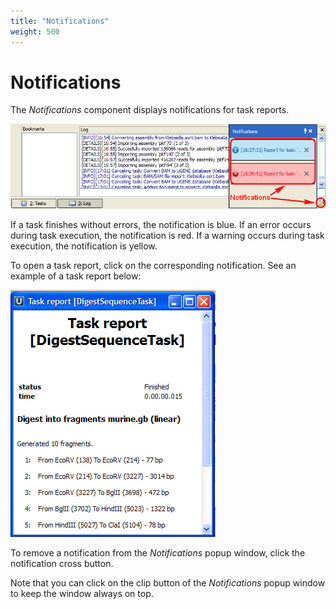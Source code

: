 ```yaml
---
title: "Notifications"
weight: 500
---
```


# Notifications

The _Notifications_ component displays notifications for task reports.

![](/images/4227218/4456862.png)

If a task finishes without errors, the notification is blue. If an error occurs during task execution, the notification is red. If a warning occurs during task execution, the notification is yellow.

To open a task report, click on the corresponding notification. See an example of a task report below:

![](/images/4227218/4456863.png)

To remove a notification from the _Notifications_ popup window, click the notification cross button.

Note that you can click on the clip button of the _Notifications_ popup window to keep the window always on top.